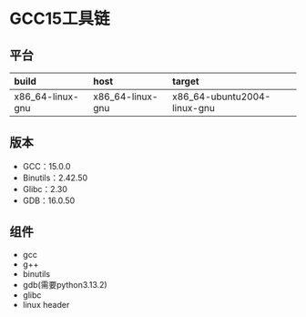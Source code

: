 # GCC15工具链

## 平台

| build            | host             | target                      |
| :--------------- | :--------------- | :-------------------------- |
| x86_64-linux-gnu | x86_64-linux-gnu | x86_64-ubuntu2004-linux-gnu |

## 版本

- GCC：15.0.0
- Binutils：2.42.50
- Glibc：2.30
- GDB：16.0.50

## 组件

- gcc
- g++
- binutils
- gdb(需要python3.13.2)
- glibc
- linux header
